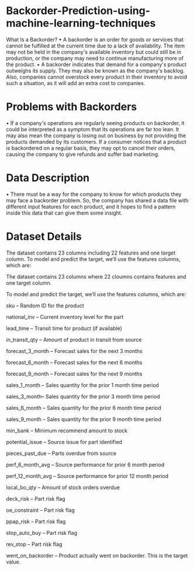 # Backorder-Prediction-using-machine-learning-techniques


What Is a Backorder?
•	A backorder is an order for goods or services that cannot be fulfilled at the current time due to a lack of availability. The item may not be held in the company's available inventory but could still be in production, or the company may need to continue manufacturing more of the product.
•	A backorder indicates that demand for a company's product outweighs its supply. They may also be known as the company's backlog. Also, companies cannot overstock every product in their inventory to avoid such a situation, as it will add an extra cost to companies.

# Problems with Backorders
•	If a company's operations are regularly seeing products on backorder, it could be interpreted as a symptom that its operations are far too lean. It may also mean the company is losing out on business by not providing the products demanded by its customers. If a consumer notices that a product is backordered on a regular basis, they may opt to cancel their orders, causing the company to give refunds and suffer bad marketing.

# Data Description
•	There must be a way for the company to know for which products they may face a backorder problem. So, the company has shared a data file with different input features for each product, and it hopes to find a pattern inside this data that can give them some insight.
 

# Dataset Details 
The dataset contains 23 columns including 22 features and one target column.
To model and predict the target, we’ll use the features columns, which are:


The dataset contains 23 columns where 22 cloumns contains features and one target column.

To model and predict the target, we’ll use the features columns, which are:

sku – Random ID for the product

national_inv – Current inventory level for the part

lead_time – Transit time for product (if available)

in_transit_qty – Amount of product in transit from source

forecast_3_month – Forecast sales for the next 3 months

forecast_6_month – Forecast sales for the next 6 months

forecast_9_month – Forecast sales for the next 9 months

sales_1_month – Sales quantity for the prior 1 month time period

sales_3_month– Sales quantity for the prior 3 month time period

sales_6_month – Sales quantity for the prior 6 month time period

sales_9_month – Sales quantity for the prior 9 month time period

min_bank – Minimum recommend amount to stock

potential_issue – Source issue for part identified

pieces_past_due – Parts overdue from source

perf_6_month_avg – Source performance for prior 6 month period

perf_12_month_avg – Source performance for prior 12 month period

local_bo_qty – Amount of stock orders overdue

deck_risk – Part risk flag

oe_constraint – Part risk flag

ppap_risk – Part risk flag

stop_auto_buy – Part risk flag

rev_stop – Part risk flag

went_on_backorder – Product actually went on backorder. This is the target value.
